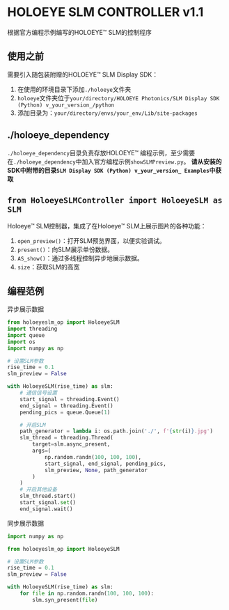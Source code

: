 # HOLOEYE SLM CONTROLLER v1.1
根据官方编程示例编写的HOLOEYE™ SLM的控制程序

## 使用之前
需要引入随包装附赠的HOLOEYE™ SLM Display SDK：
1. 在使用的环境目录下添加`./holoeye`文件夹
2. `holoeye`文件夹位于`your/directory/HOLOEYE Photonics/SLM Display SDK (Python) v_your_version_/python`
3. 添加目录为：`your/directory/envs/your_env/Lib/site-packages`

## ./holoeye_dependency
`./holoeye_dependency`目录负责存放HOLOEYE™ 编程示例，至少需要在`./holoeye_dependency`中加入官方编程示例`showSLMPreview.py`。
**请从安装的SDK中附带的目录`SLM Display SDK (Python) v_your_version_ Examples`中获取**

## `from HoloeyeSLMController import HoloeyeSLM as SLM`
Holoeye™ SLM控制器，集成了在Holoeye™ SLM上展示图片的各种功能：
1. `open_preview()`：打开SLM预览界面，以便实验调试。
2. `present()`：向SLM展示单份数据。
3. `AS_show()`：通过多线程控制异步地展示数据。
4. `size`：获取SLM的高宽

## 编程范例
异步展示数据

```python
from holoeyeslm_op import HoloeyeSLM
import threading
import queue
import os
import numpy as np

# 设置SLM参数
rise_time = 0.1
slm_preview = False

with HoloeyeSLM(rise_time) as slm:
    # 通信信号设置
    start_signal = threading.Event()
    end_signal = threading.Event()
    pending_pics = queue.Queue(1)

    # 开启SLM
    path_generator = lambda i: os.path.join('./', f'{str(i)}.jpg')
    slm_thread = threading.Thread(
        target=slm.async_present,
        args=(
            np.random.randn(100, 100, 100),
            start_signal, end_signal, pending_pics,
            slm_preview, None, path_generator
        )
    )
    # 开启其他设备
    slm_thread.start()
    start_signal.set()
    end_signal.wait()
```

同步展示数据

```python
import numpy as np

from holoeyeslm_op import HoloeyeSLM

# 设置SLM参数
rise_time = 0.1
slm_preview = False

with HoloeyeSLM(rise_time) as slm:
    for file in np.random.randn(100, 100, 100):
        slm.syn_present(file)
```